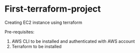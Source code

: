# First-terraform-project
Creating EC2 instance using terraform

Pre-requisites:
1. AWS CLI to be installed and authenticated with AWS account
2. Terraform to be installed 

   
